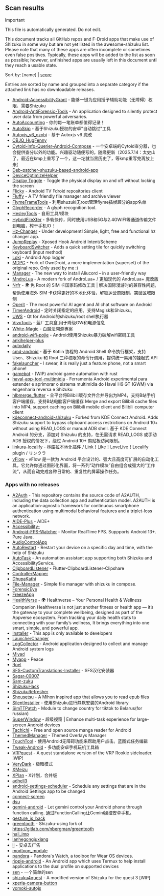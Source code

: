 ## Scan results
> [!IMPORTANT]
> This file is automatically generated. Do not edit.

This document tracks all GitHub repos and F-Droid apps that make use of Shizuku in some way but are not yet listed in the awesome-shizuku list. Please note that many of these apps are often incomplete or sometimes even false positives.
Typically, these apps will be added to the list as soon as possible; however, unfinished apps are usually left in this document until they reach a usable state.

Sort by: [name] | [score](SUMMARY_RANKED.md)

Entries are sorted by name and grouped into a separate category if the attached link has no downloadable releases.

 * [Android-AccessibilityGrant](https://github.com/MagicianGuo/Android-AccessibilityGrant) - 能够一键为应用授予辅助功能（无障碍）权限，需要Shizuku
 * [Android-AntiForensic-Tools](https://github.com/bakad3v/Android-AntiForensic-Tools) - An application designed to silently protect user data from powerful adversaries.
 * [AutoAccounting](https://github.com/AutoAccountingOrg/AutoAccounting) - 你的每一笔账单都值得记录！
 * [AutoSkip](https://github.com/xjunz/AutoSkip) - 基于Shizuku授权的安卓"自动跳过"工具
 * [Autoxjs_v6_ozobi](https://github.com/ozobiozobi/Autoxjs_v6_ozobi) - 基于 Autoxjs v6 魔改
 * [CBJQ_HugFenny](https://github.com/LiuJiewenTT/CBJQ_HugFenny)
 * [Cytoid-Info-Querier-Android-Compose](https://github.com/Lyneon/Cytoid-Info-Querier-Android-Compose) - 一个安卓端的Cytoid查分器，也会提供查分以外的功能。兴趣驱动随便写的，随缘更新（2025.7.14：太史山了，最近在kmp上重写了一个，这一坨就当黑历史了，等kmp重写完再放上来）
 * [Deb-patcher-shuzuku-based-android-app](https://github.com/sayed2174/Deb-patcher-shuzuku-based-android-app)
 * [DeviceOptimizeHelper](https://github.com/sbmatch/DeviceOptimizeHelper)
 * [Display Toggle](https://github.com/UlyssesZh/DisplayToggle) - Toggle the physical display on and off without locking the screen
 * [Flicky](https://github.com/mlm-games/flicky) - Android TV Fdroid repositories client
 * [Fluffy](https://github.com/mlm-games/fluffy) - A TV friendly file manager and archive viewer
 * [FlymeFrameTools](https://github.com/Ruyue-Kinsenka/FlymeFrameTools) - 利用shuzuki无root管理flyme插帧超分的app名单
 * [GlyphRecorder](https://github.com/aaa1115910/GlyphRecorder) - A glyph recognition tool.
 * [HesleyTools](https://github.com/ldh-star/HesleyTools) - 自用工具/模块
 * [HybridFileXfer](https://github.com/weixiansen574/HybridFileXfer) - 多轨快传，同时使用USB和5G与2.4GWIFI等通道传输文件到电脑，榨干手机IO！
 * [Hz-Changer](https://github.com/MARCOS-S-S/Hz-Changer) - Under development! Simple, light, free and functional hz changer app.
 * [JumpReplay](https://github.com/FourTwooo/JumpReplay) - Xposed Hook Android Intent/Scheme
 * [KeyboardSwitcher](https://github.com/SgLy/KeyboardSwitcher) - Adds a quick setting tile for quickly switching keyboard (input method)
 * [Loki](https://github.com/trinadhthatakula/Loki) - Android App logger
 * [MDPC](https://github.com/MrRare2/MDPC) - Fork of OwnDroid, a more implementation (superset) of the original repo. Only used by me :)
 * [Manager](https://github.com/Aliucord/Manager) - The new way to install Aliucord – in a user-friendly way
 * [MndroLua](https://github.com/Crescent-of-Maya/MndroLua) - A modern fork of AndroLua+ / 更加现代的 AndroLua+ 魔改版
 * [Nrfr](https://github.com/Ackites/Nrfr) - 🌍 免 Root 的 SIM 卡国家码修改工具 | 解决国际漫游时的兼容性问题，帮助使用海外 SIM 卡获得更好的本地化体验，解锁运营商限制，突破区域限制
 * [Operit](https://github.com/AAswordman/Operit) - The most powerful AI agent and AI chat software on Android
 * [TimerAndroid](https://github.com/HNIdesu/TimerAndroid) - 定时关闭指定的应用，支持Magisk和Shizuku。
 * [UWS](https://github.com/UWillno/UWS) - Qt for Android的shizuku/root shell执行器
 * [VivoTools](https://github.com/ItosEO/VivoTools) - 蓝厂工具盒,用于降级GW和电源信息
 * [White-Magic](https://github.com/KennyYang0726/White-Magic) - 白魔法開源專案
 * [android-wifi-pojie](https://github.com/bszapp/android-wifi-pojie) - Android使用Shizuku暴力破解wifi密码工具
 * [ankihelper-plus](https://github.com/huhuswei/ankihelper-plus)
 * [autodaily](https://github.com/ParadiseZ/autodaily)
 * [cmd-android](https://github.com/niki914/cmd-android) - 基于 Kotlin 协程的 Android Shell 命令执行框架，支持 User、Shizuku 和 Root 三种权限的命令行调用，提供统一易用的挂起式 API
 * [fakelauncher](https://github.com/ZH-XiJun/fakelauncher) - I swear, it is really just a feature phone, not a smart phone!
 * [gamebot](https://github.com/tkkcc/gamebot) - (WIP) android game automation with rust
 * [haval-app-tool-multimidia](https://github.com/bobaoapae/haval-app-tool-multimidia) - Ferramenta Android experimental para estender e aprimorar o sistema multimídia do Haval H6 GT (GWM) via engenharia reversa e Shizuku
 * [hlbmerge_flutter](https://github.com/molihuan/hlbmerge_flutter) - 全平台将Bilibili缓存文件合并导出为MP4，支持B站手机客户端缓存，支持B站电脑客户端缓存 Merge and export Bilibili cache files into MP4, support caching on Bilibili mobile client and Bilibili computer client
 * [kdeconnect-android-shizuku](https://github.com/Shoukaku39/kdeconnect-android-shizuku) - Forked from KDE Connect Android. Adds Shizuku support to bypass clipboard access restrictions on Android 10+ without using READ_LOGS or manual ADB shell. 基于 KDE Connect Android 的分支，添加对 Shizuku 的支持，在无需请求 READ_LOGS 或手动 ADB 授权的情况下，绕过 Android 10+ 剪贴板访问限制。
 * [linkura-localify](https://github.com/ChocoLZS/linkura-localify) - 林库拉本地化插件 / Link！Like！LoveLive！Localify plugin / リンクラ
 * [vFlow](https://github.com/ChaoMixian/vFlow) - vFlow 是一款为 Android 平台设计的、强大且高度可扩展的自动化工具。它允许你通过图形化界面，将一系列“动作模块”自由组合成强大的“工作流”，从而自动完成各种日常的、重复性的屏幕操作任务。

### Apps with no releases

 * [A2Auth](https://github.com/tangguiyuan/A2Auth) - This repository contains the source code of A2AUTH, including the data collection app and authentication model. A2AUTH is an application-agnostic framework for continuous smartphone authentication using multimodal behavioral features and a triplet-loss network.
 * [AIDE-Plus](https://github.com/2659170494/AIDE-Plus) - AIDE+
 * [Accessibility-](https://github.com/nai559/Accessibility-)
 * [Android-FPS-Watcher](https://github.com/WuDi-ZhanShen/Android-FPS-Watcher) - Monitor RealTime FPS. Suppports Android 13+. Pure Java.
 * [AudioControlApp](https://github.com/SwastikChamp2/AudioControlApp)
 * [AutoRestart](https://github.com/madkarmaa/AutoRestart) - Restart your device on a specific day and time, with the help of Shizuku
 * [AutoTask](https://github.com/xjunz/AutoTask) - An automation assistant app supporting both Shizuku and AccessibilityService.
 * [ClipboardListener](https://github.com/aa2013/ClipboardListener) - Flutter-ClipboardListener-Clipshare
 * [ControllerMapper](https://github.com/anhquan7826/ControllerMapper)
 * [DhupaKathi](https://github.com/chankruze/DhupaKathi)
 * [File-Manager](https://github.com/abusaeed-shuvo/File-Manager) - Simple file manager with shizuku in compose.
 * [ForensicEye](https://github.com/flxholle/ForensicEye)
 * [FreezeApp](https://github.com/JuneLeo/FreezeApp)
 * [HealthVerse](https://github.com/sm1developer/HealthVerse) - 🌍 Healthverse – Your Personal Health & Wellness Companion  Healthverse is not just another fitness or health app — it’s the gateway to your complete wellbeing, designed as part of the Appverse ecosystem. From tracking your daily health stats to connecting with your family’s wellness, It brings everything into one smart, simple, and powerful app. 
 * [Installer](https://github.com/huidoudour/Installer) - This app is only available to developers
 * [LauncherChanger](https://github.com/Samuel095383/LauncherChanger)
 * [LogCollector](https://github.com/thekosa/LogCollector) - Android application designed to collect and manage Android system logs
 * [Miyad](https://github.com/skbidan22-arch/Miyad)
 * [Myapp](https://github.com/Chaiadalt/Myapp) - Peace
 * [Roel](https://github.com/roelcamiso3-cell/Roel)
 * [SFS-CustomTranslations-Installer](https://github.com/youfeng11/SFS-CustomTranslations-Installer) - SFS汉化安装器
 * [Sagar-00007](https://github.com/rsagarrathva-code/Sagar-00007)
 * [Sam-zuku](https://github.com/Itsfitts/Sam-zuku)
 * [ShizukuHack](https://github.com/EduardoA3677/ShizukuHack)
 * [ShizukuRefresher](https://github.com/lyr341/ShizukuRefresher)
 * [Shousetsu](https://github.com/TunaConnoisseur/Shousetsu) - A Mihon inspired app that allows you to read epub files
 * [SilentInstaller](https://github.com/MiyazKaori/SilentInstaller) - 使用Shizuku进行静默安装的Android library
 * [SimTTPatch](https://github.com/RecodeLiner/SimTTPatch) - Module to change country for tiktok to Belarus(for russian)
 * [SuperWindow](https://github.com/eiyooooo/SuperWindow) - 超级视窗 | Enhance multi-task experience for large-screen Android devices
 * [Tachichi](https://github.com/TetoGami/Tachichi) - Free and open source manga reader for Android
 * [ThemedManager](https://github.com/Osanosa/ThemedManager) - Themed Overlays Manager
 * [TouchTool](https://github.com/mr-bogey/TouchTool) - 使用Android无障碍功能来帮助用户点击。蓝图式任务编辑
 * [Tweak-Android](https://github.com/lumkit/Tweak-Android) - 多功能安卓手机玩机工具箱
 * [VRPquest](https://github.com/JarJarBlinkz/VRPquest) - A quest standalone version of the VRP Rookie sideloader.  !WIP!
 * [VeryDark](https://github.com/wkbin/VeryDark) - 极暗模式
 * [XMeizu](https://github.com/ItosEO/XMeizu)
 * [XPlan](https://github.com/ItosEO/XPlan) - X计划，合并版
 * [adhell3](https://github.com/pascua28/adhell3)
 * [android-settings-scheduler](https://github.com/Turtlepaw/android-settings-scheduler) - Schedule any settings that are in the Android Settings app to be changed
 * [connect-screen](https://github.com/sherylynn/connect-screen)
 * [dsu](https://github.com/tenesikorea/dsu)
 * [gemini-android](https://github.com/niki914/gemini-android) - Let gemini control your Android phone through function calling. 通过FunctionCalling让Gemini操控安卓手机。
 * [gesture_is_back](https://github.com/amrabdelhameeed/gesture_is_back)
 * [greentooth](https://github.com/qwerty12/greentooth) - Shizuku-using fork of https://gitlab.com/nbergman/greentooth
 * [hail_imp](https://github.com/oneposs/hail_imp)
 * [lanhegongjuxiang](https://github.com/miounet11/lanhegongjuxiang)
 * [li](https://github.com/lousli/li) - 安卓去广告
 * [modtoon_module](https://github.com/Inhaleoxygen/modtoon_module)
 * [pandora](https://github.com/maisymoe/pandora) - Pandora's Watch, a toolbox for Wear OS devices.
 * [ripple-android](https://github.com/husmus00/ripple-android) - An Android app which uses Termux to help install applications to the dual profile on supported devices
 * [sen](https://github.com/Fansirsqi/sen) - 一个简单的sen
 * [shizuku4quest](https://github.com/metalex201/shizuku4quest) - A modified version of Shizuku for the quest 3 [WIP]
 * [xperia-camera-button](https://github.com/aaronkh/xperia-camera-button)
 * [yomoki-autojs](https://github.com/fanyuLXZ/yomoki-autojs)
